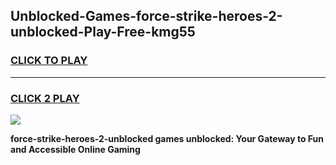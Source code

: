 
## Unblocked-Games-force-strike-heroes-2-unblocked-Play-Free-kmg55
<h3>
<a href="https://premium76.site?title=force-strike-heroes-2-unblocked&ref=19M">CLICK TO PLAY</a></h3>
<hr>

<h3>
<a href="https://premium76.site?title=force-strike-heroes-2-unblocked&ref=19M">CLICK 2 PLAY</a>
  
</h3>

<a href="https://premium76.site?title=force-strike-heroes-2-unblocked&ref=19M"><img src="https://clearcache.store/games.png"></a>


**force-strike-heroes-2-unblocked games unblocked: Your Gateway to Fun and Accessible Online Gaming**
